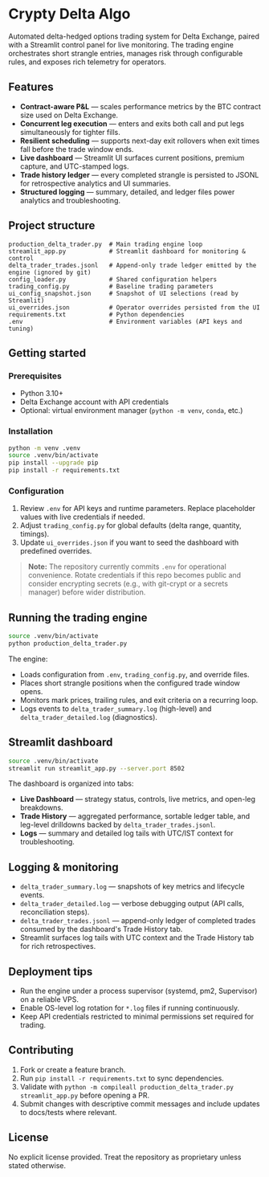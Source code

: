 # Crypty Delta Algo

Automated delta-hedged options trading system for Delta Exchange, paired with a Streamlit control panel for live monitoring. The trading engine orchestrates short strangle entries, manages risk through configurable rules, and exposes rich telemetry for operators.

## Features

- **Contract-aware P&L** — scales performance metrics by the BTC contract size used on Delta Exchange.
- **Concurrent leg execution** — enters and exits both call and put legs simultaneously for tighter fills.
- **Resilient scheduling** — supports next-day exit rollovers when exit times fall before the trade window ends.
- **Live dashboard** — Streamlit UI surfaces current positions, premium capture, and UTC-stamped logs.
- **Trade history ledger** — every completed strangle is persisted to JSONL for retrospective analytics and UI summaries.
- **Structured logging** — summary, detailed, and ledger files power analytics and troubleshooting.

## Project structure

```text
production_delta_trader.py  # Main trading engine loop
streamlit_app.py            # Streamlit dashboard for monitoring & control
delta_trader_trades.jsonl   # Append-only trade ledger emitted by the engine (ignored by git)
config_loader.py            # Shared configuration helpers
trading_config.py           # Baseline trading parameters
ui_config_snapshot.json     # Snapshot of UI selections (read by Streamlit)
ui_overrides.json           # Operator overrides persisted from the UI
requirements.txt            # Python dependencies
.env                        # Environment variables (API keys and tuning)
```

## Getting started

### Prerequisites

- Python 3.10+
- Delta Exchange account with API credentials
- Optional: virtual environment manager (`python -m venv`, `conda`, etc.)

### Installation

```bash
python -m venv .venv
source .venv/bin/activate
pip install --upgrade pip
pip install -r requirements.txt
```

### Configuration

1. Review `.env` for API keys and runtime parameters. Replace placeholder values with live credentials if needed.
2. Adjust `trading_config.py` for global defaults (delta range, quantity, timings).
3. Update `ui_overrides.json` if you want to seed the dashboard with predefined overrides.

> **Note:** The repository currently commits `.env` for operational convenience. Rotate credentials if this repo becomes public and consider encrypting secrets (e.g., with git-crypt or a secrets manager) before wider distribution.

## Running the trading engine

```bash
source .venv/bin/activate
python production_delta_trader.py
```

The engine:
- Loads configuration from `.env`, `trading_config.py`, and override files.
- Places short strangle positions when the configured trade window opens.
- Monitors mark prices, trailing rules, and exit criteria on a recurring loop.
- Logs events to `delta_trader_summary.log` (high-level) and `delta_trader_detailed.log` (diagnostics).

## Streamlit dashboard

```bash
source .venv/bin/activate
streamlit run streamlit_app.py --server.port 8502
```

The dashboard is organized into tabs:
- **Live Dashboard** — strategy status, controls, live metrics, and open-leg breakdowns.
- **Trade History** — aggregated performance, sortable ledger table, and leg-level drilldowns backed by `delta_trader_trades.jsonl`.
- **Logs** — summary and detailed log tails with UTC/IST context for troubleshooting.

## Logging & monitoring

- `delta_trader_summary.log` — snapshots of key metrics and lifecycle events.
- `delta_trader_detailed.log` — verbose debugging output (API calls, reconciliation steps).
- `delta_trader_trades.jsonl` — append-only ledger of completed trades consumed by the dashboard's Trade History tab.
- Streamlit surfaces log tails with UTC context and the Trade History tab for rich retrospectives.

## Deployment tips

- Run the engine under a process supervisor (systemd, pm2, Supervisor) on a reliable VPS.
- Enable OS-level log rotation for `*.log` files if running continuously.
- Keep API credentials restricted to minimal permissions set required for trading.

## Contributing

1. Fork or create a feature branch.
2. Run `pip install -r requirements.txt` to sync dependencies.
3. Validate with `python -m compileall production_delta_trader.py streamlit_app.py` before opening a PR.
4. Submit changes with descriptive commit messages and include updates to docs/tests where relevant.

## License

No explicit license provided. Treat the repository as proprietary unless stated otherwise.
